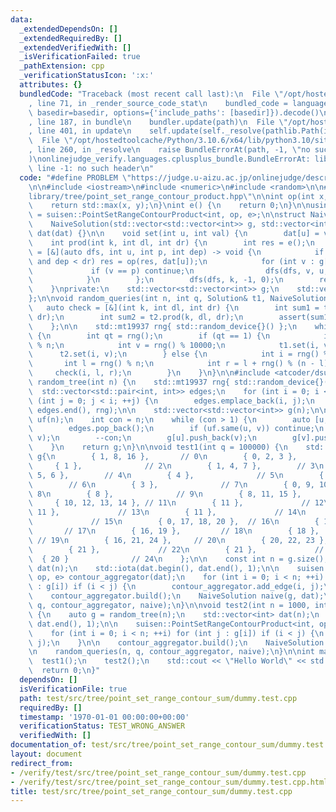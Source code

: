 ```yaml
---
data:
  _extendedDependsOn: []
  _extendedRequiredBy: []
  _extendedVerifiedWith: []
  _isVerificationFailed: true
  _pathExtension: cpp
  _verificationStatusIcon: ':x:'
  attributes: {}
  bundledCode: "Traceback (most recent call last):\n  File \"/opt/hostedtoolcache/Python/3.10.6/x64/lib/python3.10/site-packages/onlinejudge_verify/documentation/build.py\"\
    , line 71, in _render_source_code_stat\n    bundled_code = language.bundle(stat.path,\
    \ basedir=basedir, options={'include_paths': [basedir]}).decode()\n  File \"/opt/hostedtoolcache/Python/3.10.6/x64/lib/python3.10/site-packages/onlinejudge_verify/languages/cplusplus.py\"\
    , line 187, in bundle\n    bundler.update(path)\n  File \"/opt/hostedtoolcache/Python/3.10.6/x64/lib/python3.10/site-packages/onlinejudge_verify/languages/cplusplus_bundle.py\"\
    , line 401, in update\n    self.update(self._resolve(pathlib.Path(included), included_from=path))\n\
    \  File \"/opt/hostedtoolcache/Python/3.10.6/x64/lib/python3.10/site-packages/onlinejudge_verify/languages/cplusplus_bundle.py\"\
    , line 260, in _resolve\n    raise BundleErrorAt(path, -1, \"no such header\"\
    )\nonlinejudge_verify.languages.cplusplus_bundle.BundleErrorAt: library/tree/point_set_range_contour_product.hpp:\
    \ line -1: no such header\n"
  code: "#define PROBLEM \"https://judge.u-aizu.ac.jp/onlinejudge/description.jsp?id=ITP1_1_A\"\
    \n\n#include <iostream>\n#include <numeric>\n#include <random>\n\n#include \"\
    library/tree/point_set_range_contour_product.hpp\"\n\nint op(int x, int y) {\n\
    \    return std::max(x, y);\n}\nint e() {\n    return 0;\n}\n\nusing Solution\
    \ = suisen::PointSetRangeContourProduct<int, op, e>;\n\nstruct NaiveSolution {\n\
    \    NaiveSolution(std::vector<std::vector<int>> g, std::vector<int> dat) : g(g),\
    \ dat(dat) {}\n\n    void set(int u, int val) {\n        dat[u] = val;\n    }\n\
    \    int prod(int k, int dl, int dr) {\n        int res = e();\n        auto dfs\
    \ = [&](auto dfs, int u, int p, int dep) -> void {\n            if (dl <= dep\
    \ and dep < dr) res = op(res, dat[u]);\n            for (int v : g[u]) {\n   \
    \             if (v == p) continue;\n                dfs(dfs, v, u, dep + 1);\n\
    \            }\n        };\n        dfs(dfs, k, -1, 0);\n        return res;\n\
    \    }\nprivate:\n    std::vector<std::vector<int>> g;\n    std::vector<int> dat;\n\
    };\n\nvoid random_queries(int n, int q, Solution& t1, NaiveSolution& t2) {\n \
    \   auto check = [&](int k, int dl, int dr) {\n        int sum1 = t1.prod(k, dl,\
    \ dr);\n        int sum2 = t2.prod(k, dl, dr);\n        assert(sum1 == sum2);\n\
    \    };\n\n    std::mt19937 rng{ std::random_device{}() };\n    while (q-- > 0)\
    \ {\n        int qt = rng();\n        if (qt == 1) {\n            int i = rng()\
    \ % n;\n            int v = rng() % 10000;\n            t1.set(i, v);\n      \
    \      t2.set(i, v);\n        } else {\n            int i = rng() % n;\n     \
    \       int l = rng() % n;\n            int r = l + rng() % (n - l);\n       \
    \     check(i, l, r);\n        }\n    }\n}\n\n#include <atcoder/dsu>\n\nstd::vector<std::vector<int>>\
    \ random_tree(int n) {\n    std::mt19937 rng{ std::random_device{}() };\n\n  \
    \  std::vector<std::pair<int, int>> edges;\n    for (int i = 0; i < n; ++i) for\
    \ (int j = 0; j < i; ++j) {\n        edges.emplace_back(i, j);\n    }\n    std::shuffle(edges.begin(),\
    \ edges.end(), rng);\n\n    std::vector<std::vector<int>> g(n);\n\n    atcoder::dsu\
    \ uf(n);\n    int con = n;\n    while (con > 1) {\n        auto [u, v] = edges.back();\n\
    \        edges.pop_back();\n        if (uf.same(u, v)) continue;\n        uf.merge(u,\
    \ v);\n        --con;\n        g[u].push_back(v);\n        g[v].push_back(u);\n\
    \    }\n    return g;\n}\n\nvoid test1(int q = 100000) {\n    std::vector<std::vector<int>>\
    \ g{\n        { 1, 8, 16 },       // 0\n        { 0, 2, 3 },        // 1\n   \
    \     { 1 },              // 2\n        { 1, 4, 7 },        // 3\n        { 3,\
    \ 5, 6 },        // 4\n        { 4 },              // 5\n        { 4 },      \
    \        // 6\n        { 3 },              // 7\n        { 0, 9, 10 },       //\
    \ 8\n        { 8 },              // 9\n        { 8, 11, 15 },      // 10\n   \
    \     { 10, 12, 13, 14 }, // 11\n        { 11 },             // 12\n        {\
    \ 11 },             // 13\n        { 11 },             // 14\n        { 10 },\
    \             // 15\n        { 0, 17, 18, 20 },  // 16\n        { 16 },      \
    \       // 17\n        { 16, 19 },         // 18\n        { 18 },            \
    \ // 19\n        { 16, 21, 24 },     // 20\n        { 20, 22, 23 },     // 21\n\
    \        { 21 },             // 22\n        { 21 },             // 23\n      \
    \  { 20 }              // 24\n    };\n\n    const int n = g.size();\n    std::vector<int>\
    \ dat(n);\n    std::iota(dat.begin(), dat.end(), 1);\n\n    suisen::PointSetRangeContourProduct<int,\
    \ op, e> contour_aggregator(dat);\n    for (int i = 0; i < n; ++i) for (int j\
    \ : g[i]) if (i < j) {\n        contour_aggregator.add_edge(i, j);\n    }\n\n\
    \    contour_aggregator.build();\n    NaiveSolution naive(g, dat);\n\n    random_queries(n,\
    \ q, contour_aggregator, naive);\n}\n\nvoid test2(int n = 1000, int q = 10000)\
    \ {\n    auto g = random_tree(n);\n    std::vector<int> dat(n);\n    std::iota(dat.begin(),\
    \ dat.end(), 1);\n\n    suisen::PointSetRangeContourProduct<int, op, e> contour_aggregator(dat);\n\
    \    for (int i = 0; i < n; ++i) for (int j : g[i]) if (i < j) {\n        contour_aggregator.add_edge(i,\
    \ j);\n    }\n\n    contour_aggregator.build();\n    NaiveSolution naive(g, dat);\n\
    \n    random_queries(n, q, contour_aggregator, naive);\n}\n\nint main() {\n  \
    \  test1();\n    test2();\n    std::cout << \"Hello World\" << std::endl;\n  \
    \  return 0;\n}"
  dependsOn: []
  isVerificationFile: true
  path: test/src/tree/point_set_range_contour_sum/dummy.test.cpp
  requiredBy: []
  timestamp: '1970-01-01 00:00:00+00:00'
  verificationStatus: TEST_WRONG_ANSWER
  verifiedWith: []
documentation_of: test/src/tree/point_set_range_contour_sum/dummy.test.cpp
layout: document
redirect_from:
- /verify/test/src/tree/point_set_range_contour_sum/dummy.test.cpp
- /verify/test/src/tree/point_set_range_contour_sum/dummy.test.cpp.html
title: test/src/tree/point_set_range_contour_sum/dummy.test.cpp
---
```

